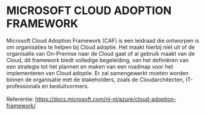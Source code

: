 # MICROSOFT CLOUD ADOPTION FRAMEWORK

Microsoft Cloud Adoption Framework (CAF) is een leidraad die ontworpen is om organisaties te helpen bij Cloud adoptie. Het maakt hierbij niet uit of de organisatie van On-Premise naar de Cloud gaat of al gebruik maakt van de Cloud, dit framework biedt volledige begeleiding, van het definiëren van een strategie tot het plannen en maken van een roadmap voor het implementeren van Cloud adoptie. Er zal samengewerkt moeten worden binnen de organisatie met de stakeholders, zoals de Cloudarchitecten, IT-professionals en besluitvormers.
</br></br>
Referentie: https://docs.microsoft.com/nl-nl/azure/cloud-adoption-framework/
